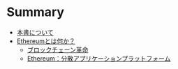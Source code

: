 # Summary

* [本書について](README.md)
* [Ethereumとは何か？](what_is_ethereum/README.md)
   * [ブロックチェーン革命](what_is_ethereum/blockchainrev_md.md)
   * [Ethereum：分散アプリケーションプラットフォーム](what_is_ethereum/ethereum_as_dapp_platform.md)

